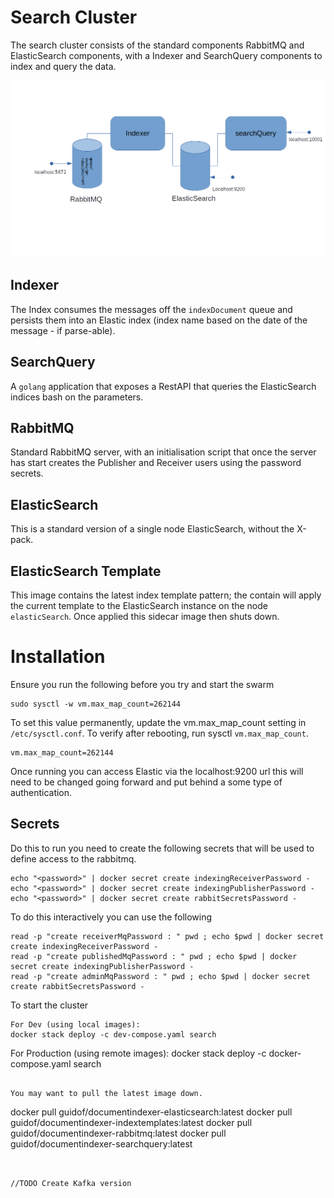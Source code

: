 # Search Cluster
The search cluster consists of the standard components RabbitMQ and ElasticSearch components, with a Indexer and 
SearchQuery components to index and query the data.

![Components](documents/SearchArchitecture.png)

## Indexer
The Index consumes the messages off the `indexDocument` queue and persists them into an Elastic index (index name based on the 
date of the message - if parse-able).

## SearchQuery
A `golang` application that exposes a RestAPI that queries the ElasticSearch indices bash on the parameters.

## RabbitMQ
Standard RabbitMQ server, with an initialisation script that once the server has start creates the Publisher and Receiver 
users using the password secrets.

## ElasticSearch
This is a standard version of a single node ElasticSearch, without the X-pack.

## ElasticSearch Template
This image contains the latest index template pattern; the contain will apply the current template to 
the ElasticSearch instance on the node `elasticSearch`. Once applied this sidecar image then shuts down.

# Installation
Ensure you run the following before you try and start the swarm
```
sudo sysctl -w vm.max_map_count=262144
```
To set this value permanently, update the vm.max_map_count setting in `/etc/sysctl.conf`. To verify after rebooting, run sysctl `vm.max_map_count`.
```
vm.max_map_count=262144
```

Once running you can access Elastic via the localhost:9200 url
this will need to be changed going forward and put behind a some type of
authentication.

## Secrets
Do this to run you need to create the following secrets that will be used to define access to the rabbitmq.

```
echo "<password>" | docker secret create indexingReceiverPassword -
echo "<password>" | docker secret create indexingPublisherPassword -
echo "<password>" | docker secret create rabbitSecretsPassword -
```
To do this interactively you can use the following
```
read -p "create receiverMqPassword : " pwd ; echo $pwd | docker secret create indexingReceiverPassword - 
read -p "create publishedMqPassword : " pwd ; echo $pwd | docker secret create indexingPublisherPassword -
read -p "create adminMqPassword : " pwd ; echo $pwd | docker secret create rabbitSecretsPassword -

```

To start the cluster
```
For Dev (using local images):
docker stack deploy -c dev-compose.yaml search
```
For Production (using remote images):
docker stack deploy -c docker-compose.yaml search
```

You may want to pull the latest image down.

```
docker pull guidof/documentindexer-elasticsearch:latest 
docker pull guidof/documentindexer-indextemplates:latest
docker pull guidof/documentindexer-rabbitmq:latest 
docker pull guidof/documentindexer-searchquery:latest
```


//TODO Create Kafka version

